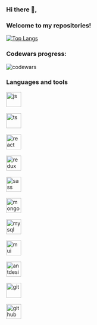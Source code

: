 ### Hi there 👋,   

### Welcome to my repositories!

[![Top Langs](https://github-readme-stats.vercel.app/api/top-langs/?username=Annazio&layout=compact)](https://github.com/Annazio/github-readme-stats)

### Codewars progress:
![codewars](https://www.codewars.com/users/Annazio/badges/small)

### Languages and tools
<img src="https://cdn.jsdelivr.net/gh/devicons/devicon@latest/icons/javascript/javascript-original.svg" title="js" width="40" height="40"/>&nbsp;

<img src="https://cdn.jsdelivr.net/gh/devicons/devicon@latest/icons/typescript/typescript-original.svg" title="ts" width="40" height="40"/>&nbsp;

<img src="https://cdn.jsdelivr.net/gh/devicons/devicon@latest/icons/react/react-original.svg" title="react" width="40" height="40"/>&nbsp;

<img src="https://cdn.jsdelivr.net/gh/devicons/devicon@latest/icons/redux/redux-original.svg" title="redux" width="40" height="40"/>&nbsp;

<img src="https://cdn.jsdelivr.net/gh/devicons/devicon@latest/icons/sass/sass-original.svg" title="sass" width="40" height="40"/>&nbsp;

<img src="https://cdn.jsdelivr.net/gh/devicons/devicon@latest/icons/mongodb/mongodb-original-wordmark.svg" title="mongodb" width="40" height="40"/>&nbsp;

<img src="https://cdn.jsdelivr.net/gh/devicons/devicon@latest/icons/mysql/mysql-original-wordmark.svg" title="mysql" width="40" height="40"/>&nbsp;

<img src="https://cdn.jsdelivr.net/gh/devicons/devicon@latest/icons/materialui/materialui-original.svg" title="mui" width="40" height="40"/>&nbsp;

<img src="https://cdn.jsdelivr.net/gh/devicons/devicon@latest/icons/antdesign/antdesign-original-wordmark.svg" title="antdesign" width="40" height="40"/>&nbsp;

<img src="https://cdn.jsdelivr.net/gh/devicons/devicon@latest/icons/git/git-original-wordmark.svg" title="git" width="40" height="40"/>&nbsp;

<img src="https://cdn.jsdelivr.net/gh/devicons/devicon@latest/icons/github/github-original-wordmark.svg" title="github" width="40" height="40"/>&nbsp;
          
          
    
          
          
          
          
          
          

<!--
**Annazio/Annazio** is a ✨ _special_ ✨ repository because its `README.md` (this file) appears on your GitHub profile.

Here are some ideas to get you started:

- 🔭 I’m currently working on ...
- 🌱 I’m currently learning ...
- 👯 I’m looking to collaborate on ...
- 🤔 I’m looking for help with ...
- 💬 Ask me about ...
- 📫 How to reach me: ...
- 😄 Pronouns: ...
- ⚡ Fun fact: ...
-->



